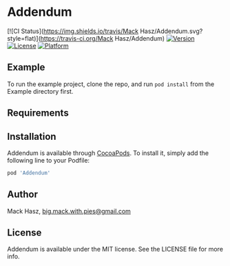 # Addendum

[![CI Status](https://img.shields.io/travis/Mack Hasz/Addendum.svg?style=flat)](https://travis-ci.org/Mack Hasz/Addendum)
[![Version](https://img.shields.io/cocoapods/v/Addendum.svg?style=flat)](https://cocoapods.org/pods/Addendum)
[![License](https://img.shields.io/cocoapods/l/Addendum.svg?style=flat)](https://cocoapods.org/pods/Addendum)
[![Platform](https://img.shields.io/cocoapods/p/Addendum.svg?style=flat)](https://cocoapods.org/pods/Addendum)

## Example

To run the example project, clone the repo, and run `pod install` from the Example directory first.

## Requirements

## Installation

Addendum is available through [CocoaPods](https://cocoapods.org). To install
it, simply add the following line to your Podfile:

```ruby
pod 'Addendum'
```

## Author

Mack Hasz, big.mack.with.pies@gmail.com

## License

Addendum is available under the MIT license. See the LICENSE file for more info.
